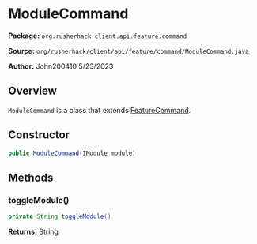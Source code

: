 # ModuleCommand

**Package:** `org.rusherhack.client.api.feature.command`

**Source:** `org/rusherhack/client/api/feature/command/ModuleCommand.java`

**Author:** John200410 5/23/2023



## Overview

`ModuleCommand` is a class that extends [FeatureCommand](/client/api/feature/command/FeatureCommand.md).

## Constructor

```java
public ModuleCommand(IModule module)
```

## Methods

### toggleModule()

```java
private String toggleModule()
```

**Returns:** [String](https://docs.oracle.com/en/java/javase/21/docs/api/java.base/java/lang/String.html)


